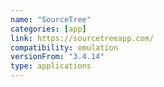 ```yaml
---
name: "SourceTree"
categories: [app]
link: https://sourcetreeapp.com/
compatibility: emulation
versionFrom: "3.4.14"
type: applications
---
```


